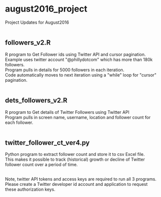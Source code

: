 # august2016_project
Project Updates for August2016 <br><br>


<h2>followers_v2.R</h2>
R program to Get Follower ids using Twitter API and cursor pagination. <br>
Example uses twitter account "@phillydotcom" which has more than 180k followers.<br>
Program pulls in details for 5000 followers in each iteration. <br> 
Code automatically moves to next iteration using a "while" loop for "cursor" pagination.<br><br>

<h2>dets_followers_v2.R</h2>
R program to Get details of Twitter Followers using Twitter API <br>
Program pulls in screen name, username, location and follower count for each follower.<br><br>

<h2>twitter_follower_ct_ver4.py</h2>
Python program to extract follower count and store it to csv Excel file.<br>
This makes it possible to track (historical) growth or decline of Twitter follower count over a period of time.<br><br>


Note, twitter API tokens and access keys are required to run all 3 programs. <br>
Please create a Twitter developer id account and application to request these authorization keys.
